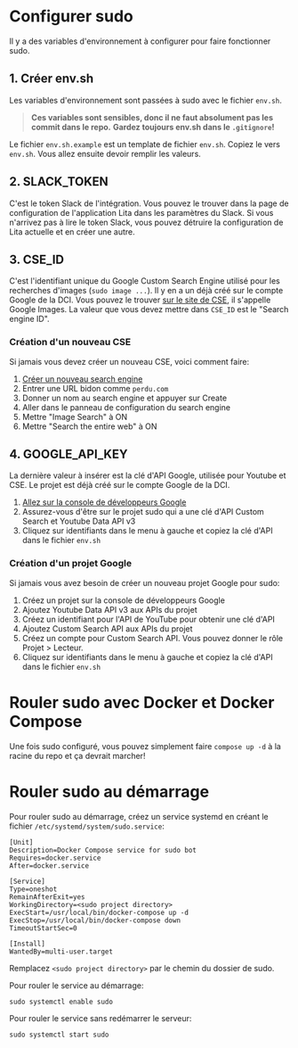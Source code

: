 # Configurer sudo
Il y a des variables d'environnement à configurer pour faire fonctionner sudo.

## 1. Créer env.sh
Les variables d'environnement sont passées à sudo avec le fichier `env.sh`.

> **Ces variables sont sensibles, donc il ne faut absolument pas les commit dans le repo.**
> **Gardez toujours env.sh dans le `.gitignore`!**

Le fichier `env.sh.example` est un template de fichier `env.sh`. Copiez le vers `env.sh`. Vous allez ensuite devoir remplir les valeurs.

## 2. SLACK_TOKEN
C'est le token Slack de l'intégration. Vous pouvez le trouver dans la page de configuration de l'application Lita dans les paramètres du Slack. Si vous n'arrivez pas à lire le token Slack, vous pouvez détruire la configuration de Lita actuelle et en créer une autre.

## 3. CSE_ID
C'est l'identifiant unique du Google Custom Search Engine utilisé pour les recherches d'images (`sudo image ...`). Il y en a un déjà créé sur le compte Google de la DCI. Vous pouvez le trouver [sur le site de CSE](https://cse.google.com/cse/all), il s'appelle Google Images. La valeur que vous devez mettre dans `CSE_ID` est le "Search engine ID".

### Création d'un nouveau CSE
Si jamais vous devez créer un nouveau CSE, voici comment faire:

1. [Créer un nouveau search engine](https://cse.google.com/cse/all)
2. Entrer une URL bidon comme `perdu.com`
3. Donner un nom au search engine et appuyer sur Create
4. Aller dans le panneau de configuration du search engine
5. Mettre "Image Search" à ON
6. Mettre "Search the entire web" à ON

## 4. GOOGLE_API_KEY
La dernière valeur à insérer est la clé d'API Google, utilisée pour Youtube et CSE. Le projet est déjà créé sur le compte Google de la DCI.

1. [Allez sur la console de développeurs Google](https://console.developers.google.com)
2. Assurez-vous d'être sur le projet sudo qui a une clé d'API Custom Search et Youtube Data API v3
3. Cliquez sur identifiants dans le menu à gauche et copiez la clé d'API dans le fichier `env.sh`

### Création d'un projet Google
Si jamais vous avez besoin de créer un nouveau projet Google pour sudo:

1. Créez un projet sur la console de développeurs Google
2. Ajoutez Youtube Data API v3 aux APIs du projet
3. Créez un identifiant pour l'API de YouTube pour obtenir une clé d'API
4. Ajoutez Custom Search API aux APIs du projet
5. Créez un compte pour Custom Search API. Vous pouvez donner le rôle Projet > Lecteur.
6. Cliquez sur identifiants dans le menu à gauche et copiez la clé d'API dans le fichier `env.sh`

# Rouler sudo avec Docker et Docker Compose
Une fois sudo configuré, vous pouvez simplement faire `compose up -d` à la racine du repo et ça devrait marcher!

# Rouler sudo au démarrage
Pour rouler sudo au démarrage, créez un service systemd en créant le fichier `/etc/systemd/system/sudo.service`:

```
[Unit]
Description=Docker Compose service for sudo bot
Requires=docker.service
After=docker.service

[Service]
Type=oneshot
RemainAfterExit=yes
WorkingDirectory=<sudo project directory>
ExecStart=/usr/local/bin/docker-compose up -d
ExecStop=/usr/local/bin/docker-compose down
TimeoutStartSec=0

[Install]
WantedBy=multi-user.target
```

Remplacez `<sudo project directory>` par le chemin du dossier de sudo.

Pour rouler le service au démarrage:
```
sudo systemctl enable sudo
```

Pour rouler le service sans redémarrer le serveur:
```
sudo systemctl start sudo
```
